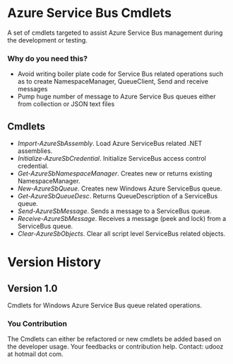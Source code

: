 # Azure Service Bus Cmdlets #
A set of cmdlets targeted to assist Azure Service Bus management during the development or testing.
### Why do you need this? ###
- Avoid writing boiler plate code for Service Bus related operations such as to create NamespaceManager, QueueClient, Send and receive messages
- Pump huge number of message to Azure Service Bus queues either from collection or JSON text files

## Cmdlets ##

- *Import-AzureSbAssembly*.  Load Azure ServiceBus related .NET assemblies.
- *Initialize-AzureSbCredential*. Initialize ServiceBus access control credential.
- *Get-AzureSbNamespaceManager*. Creates new or returns existing NamespaceManager.
- *New-AzureSbQueue*. Creates new Windows Azure ServiceBus queue.
- *Get-AzureSbQueueDesc*. Returns QueueDescription of a ServiceBus queue.
- *Send-AzureSbMessage*. Sends a message to a ServiceBus queue.
- *Receive-AzureSbMessage*. Receives a message (peek and lock) from a ServiceBus queue.
- *Clear-AzureSbObjects*. Clear all script level ServiceBus related objects.

# Version History #
## Version 1.0 #
Cmdlets for Windows Azure Service Bus queue related operations.

### You Contribution ###
The Cmdlets can either be refactored or new cmdlets be added based on the developer usage.  Your feedbacks or contribution help.
Contact: udooz at hotmail dot com.